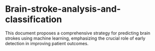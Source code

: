 # Brain-stroke-analysis-and-classification
This document proposes a comprehensive strategy for predicting brain strokes using machine learning, emphasizing the crucial role of early detection in improving patient outcomes.

